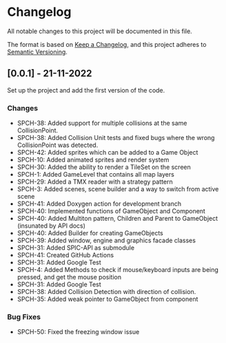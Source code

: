 # Changelog

All notable changes to this project will be documented in this file.

The format is based on [Keep a Changelog](https://keepachangelog.com/en/1.0.0/),
and this project adheres to [Semantic Versioning](https://semver.org/spec/v2.0.0.html).

## [0.0.1] - 21-11-2022

Set up the project and add the first version of the code.


### Changes
- SPCH-38: Added support for multiple collisions at the same CollisionPoint.
- SPCH-38: Added Collision Unit tests and fixed bugs where the wrong CollisionPoint was detected.
- SPCH-42: Added sprites which can be added to a Game Object
- SPCH-10: Added animated sprites and render system
- SPCH-30: Added the ability to render a TileSet on the screen
- SPCH-1: Added GameLevel that contains all map layers
- SPCH-29: Added a TMX reader with a strategy pattern
- SPCH-3: Added scenes, scene builder and a way to switch from active scene
- SPCH-41: Added Doxygen action for development branch
- SPCH-40: Implemented functions of GameObject and Component
- SPCH-40: Added Multiton pattern, Children and Parent to GameObject (insunated by API docs)
- SPCH-40: Added Builder for creating GameObjects 
- SPCH-39: Added window, engine and graphics facade classes
- SPCH-31: Added SPIC-API as submodule
- SPCH-41: Created GitHub Actions
- SPCH-31: Added Google Test
- SPCH-4: Added Methods to check if mouse/keyboard inputs are being pressed, and get the mouse position
- SPCH-31: Added Google Test 
- SPCH-38: Added Collision Detection with direction of collision.
- SPCH-35: Added weak pointer to GameObject from component

### Bug Fixes
- SPCH-50: Fixed the freezing window issue